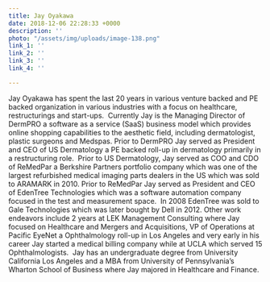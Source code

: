 ```yaml
---
title: Jay Oyakawa
date: 2018-12-06 22:28:33 +0000
description: ''
photo: "/assets/img/uploads/image-138.png"
link_1: ''
link_2: ''
link_3: ''
link_4: ''

---
```

Jay Oyakawa has spent the last 20 years in various venture backed and PE backed organization in various industries with a focus on healthcare, restructurings and start-ups.  Currently Jay is the Managing Director of DermPRO a software as a service (SaaS) business model which provides online shopping capabilities to the aesthetic field, including dermatologist, plastic surgeons and Medspas. Prior to DermPRO Jay served as President and CEO of US Dermatology a PE backed roll-up in dermatology primarily in a restructuring role.  Prior to US Dermatology, Jay served as COO and CDO of ReMedPar a Berkshire Partners portfolio company which was one of the largest refurbished medical imaging parts dealers in the US which was sold to ARAMARK in 2010.  Prior to ReMedPar Jay served as President and CEO of EdenTree Technologies which was a software automation company focused in the test and measurement space.  In 2008 EdenTree was sold to Gale Technologies which was later bought by Dell in 2012.  Other work endeavors include 2 years at LEK Management Consulting where Jay focused on Healthcare and Mergers and Acquisitions, VP of Operations at Pacific EyeNet a Ophthalmology roll-up in Los Angeles and very early in his career Jay started a medical billing company while at UCLA which served 15 Ophthalmologists.  Jay has an undergraduate degree from University California Los Angeles and a MBA from University of Pennsylvania’s Wharton School of Business where Jay majored in Healthcare and Finance.